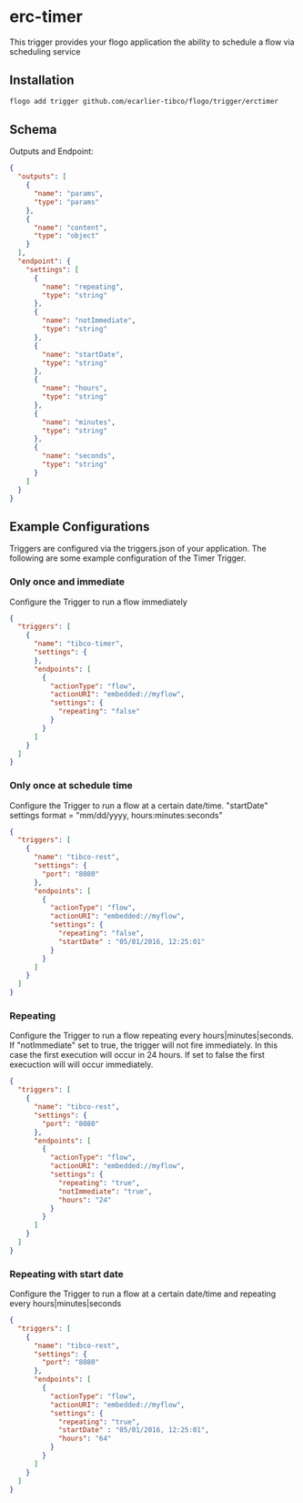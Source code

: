# erc-timer
This trigger provides your flogo application the ability to schedule a flow via scheduling service

## Installation

```bash
flogo add trigger github.com/ecarlier-tibco/flogo/trigger/erctimer
```

## Schema
Outputs and Endpoint:

```json
{
  "outputs": [
    {
      "name": "params",
      "type": "params"
    },
    {
      "name": "content",
      "type": "object"
    }
  ],
  "endpoint": {
    "settings": [
      {
        "name": "repeating",
        "type": "string"
      },
      {
        "name": "notImmediate",
        "type": "string"
      },
      {
        "name": "startDate",
        "type": "string"
      },
      {
        "name": "hours",
        "type": "string"
      },
      {
        "name": "minutes",
        "type": "string"
      },
      {
        "name": "seconds",
        "type": "string"
      }
    ]
  }
}
```

## Example Configurations

Triggers are configured via the triggers.json of your application. The following are some example configuration of the Timer Trigger.

### Only once and immediate
Configure the Trigger to run a flow immediately

```json
{
  "triggers": [
    {
      "name": "tibco-timer",
      "settings": {
      },
      "endpoints": [
        {
          "actionType": "flow",
          "actionURI": "embedded://myflow",
          "settings": {
            "repeating": "false"
          }
        }
      ]
    }
  ]
}
```

### Only once at schedule time
Configure the Trigger to run a flow at a certain date/time. "startDate" settings format = "mm/dd/yyyy, hours:minutes:seconds"

```json
{
  "triggers": [
    {
      "name": "tibco-rest",
      "settings": {
        "port": "8080"
      },
      "endpoints": [
        {
          "actionType": "flow",
          "actionURI": "embedded://myflow",
          "settings": {
            "repeating": "false",
            "startDate" : "05/01/2016, 12:25:01"
          }
        }
      ]
    }
  ]
}
```

### Repeating
Configure the Trigger to run a flow repeating every hours|minutes|seconds. If "notImmediate" set to true, the trigger will not fire immediately.  In this case the first execution will occur in 24 hours. If set to false the first execuction will will occur immediately.

```json
{
  "triggers": [
    {
      "name": "tibco-rest",
      "settings": {
        "port": "8080"
      },
      "endpoints": [
        {
          "actionType": "flow",
          "actionURI": "embedded://myflow",
          "settings": {
            "repeating": "true",
            "notImmediate": "true",
            "hours": "24"
          }
        }
      ]
    }
  ]
}
```

### Repeating with start date
Configure the Trigger to run a flow at a certain date/time and repeating every hours|minutes|seconds

```json
{
  "triggers": [
    {
      "name": "tibco-rest",
      "settings": {
        "port": "8080"
      },
      "endpoints": [
        {
          "actionType": "flow",
          "actionURI": "embedded://myflow",
          "settings": {
            "repeating": "true",
            "startDate" : "05/01/2016, 12:25:01",
            "hours": "64"
          }
        }
      ]
    }
  ]
}
```
